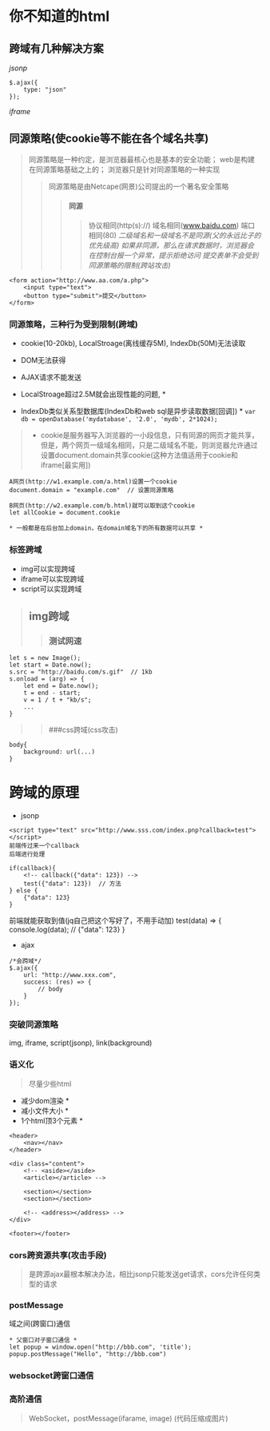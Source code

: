 # 你不知道的html

##  跨域有几种解决方案
*jsonp*
```
$.ajax({
	type: "json"
});
```
*iframe*


## 同源策略(使cookie等不能在各个域名共享)
> 同源策略是一种约定，是浏览器最核心也是基本的安全功能；
> web是构建在同源策略基础之上的；
> 浏览器只是针对同源策略的一种实现
>> 同源策略是由Netcape(网景)公司提出的一个著名安全策略
>>> #### 同源
>>>> 协议相同(http(s)://)
>>>> 域名相同(www.baidu.com)
>>>> 端口相同(80)
>>> *二级域名和一级域名不是同源(父的永远比子的优先级高)*
>>> *如果非同源，那么在请求数据时，浏览器会在控制台报一个异常，提示拒绝访问*
>>> *提交表单不会受到同源策略的限制(跨站攻击)*
```
<form action="http://www.aa.com/a.php">
	<input type="text">
	<button type="submit">提交</button>
</form>
```


### 同源策略，三种行为受到限制(跨域)
* cookie(10-20kb), LocalStroage(离线缓存5M), IndexDb(50M)无法读取
* DOM无法获得
* AJAX请求不能发送

* LocalStroage超过2.5M就会出现性能的问题, *
* IndexDb类似关系型数据库(IndexDb和web sql是异步读取数据[回调]) *
`var db = openDatabase('mydatabase', '2.0', 'mydb', 2*1024);`

> * cookie是服务器写入浏览器的一小段信息，只有同源的网页才能共享，但是，两个网页一级域名相同，只是二级域名不能，则浏览器允许通过设置document.domain共享cookie(这种方法值适用于cookie和iframe[最实用])
```
A网页(http://w1.example.com/a.html)设置一个cookie
document.domain = "example.com"  // 设置同源策略

B网页(http://w2.example.com/b.html)就可以取到这个cookie
let allCookie = document.cookie

* 一般都是在后台加上domain，在domain域名下的所有数据可以共享 *
```


### 标签跨域
* img可以实现跨域
* iframe可以实现跨域
* script可以实现跨域
> ## img跨域
>> ### 测试网速
```
let s = new Image();
let start = Date.now();
s.src = "http://baidu.com/s.gif"  // 1kb
s.onload = (arg) => {
	let end = Date.now();
	t = end - start;
	v = 1 / t + "kb/s";
	...
}
```

>> ###css跨域(css攻击)
```
body{
	background: url(...)
}
```


# 跨域的原理
* jsonp
```
<script type="text" src="http://www.sss.com/index.pnp?callback=test"></script>
前端传过来一个callback
后端进行处理

if(callback){
	<!-- callback({"data": 123}) -->
	test({"data": 123})  // 方法
} else {
	{"data": 123}
}
```

前端就能获取到值(jq自己把这个写好了，不用手动加)
test(data) => {
	console.log(data);  // {"data": 123}
}
* ajax
```
/*会跨域*/
$.ajax({
	url: "http://www.xxx.com",
	success: (res) => {
		// body
	}
});
```

### 突破同源策略
img, iframe, script(jsonp), link(background)


### 语义化
> 尽量少些html
* 减少dom渲染 *
* 减小文件大小 *
* 1个html顶3个元素 * 
```
<header>
	<nav></nav>
</header>

<div class="content">
	<!-- <aside></aside>
	<article></article> -->

	<section></section>
	<section></section>

	<!-- <address></address> -->
</div>

<footer></footer>
```


### cors跨资源共享(攻击手段)
> 是跨源ajax最根本解决办法，相比jsonp只能发送get请求，cors允许任何类型的请求


### postMessage
域之间(跨窗口)通信
```
* 父窗口对子窗口通信 *
let popup = window.open("http://bbb.com", 'title');
popup.postMessage("Hello", "http://bbb.com")
```


### websocket跨窗口通信



### 高阶通信
> WebSocket，postMessage(ifarame, image)
> (代码压缩成图片)
